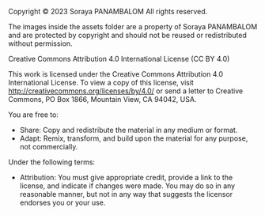 Copyright © 2023 Soraya PANAMBALOM All rights reserved.

The images inside the assets folder are a property of Soraya PANAMBALOM and are protected by copyright and should not be reused or redistributed without permission.

Creative Commons Attribution 4.0 International License (CC BY 4.0)

This work is licensed under the Creative Commons Attribution 4.0 International License. To view a copy of this license, visit http://creativecommons.org/licenses/by/4.0/ or send a letter to Creative Commons, PO Box 1866, Mountain View, CA 94042, USA.

You are free to:

- Share: Copy and redistribute the material in any medium or format.
- Adapt: Remix, transform, and build upon the material for any purpose, not commercially.
  
Under the following terms:

- Attribution: You must give appropriate credit, provide a link to the license, and indicate if changes were made. You may do so in any reasonable manner, but not in any way that suggests the licensor endorses you or your use.
